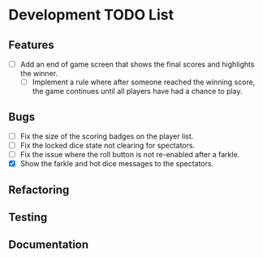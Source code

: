 # Development TODO List

## Features
- [ ] Add an end of game screen that shows the final scores and highlights the winner.
  - [ ] Implement a rule where after someone reached the winning score, the game continues until all players have had a chance to play.

## Bugs
  - [ ] Fix the size of the scoring badges on the player list.
  - [ ] Fix the locked dice state not clearing for spectators.
  - [ ] Fix the issue where the roll button is not re-enabled after a farkle.
  - [x] Show the farkle and hot dice messages to the spectators.

## Refactoring

## Testing

## Documentation

